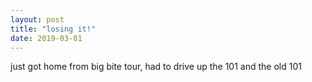 ```yaml
---
layout: post
title: "losing it!"
date: 2019-03-01
---
```


just got home from big bite tour, had to drive up the 101 and the old 101